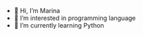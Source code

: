 - 👋 Hi, I’m Marina 
- 👀 I’m interested in programming language
- 🌱 I’m currently learning Python
<!---
marinamaarina/marinamaarina is a ✨ special ✨ repository because its `README.md` (this file) appears on your GitHub profile.
You can click the Preview link to take a look at your changes.
--->
